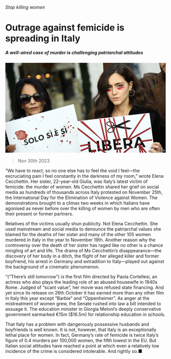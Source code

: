 ###### Stop killing women

# Outrage against femicide is spreading in Italy 

##### A well-aired case of murder is challenging patriarchal attitudes 

![image](images/20231202_EUP003.jpg) 

> Nov 30th 2023 

 “We have to react, so no one else has to feel the void I feel—the excruciating pain I feel constantly in the darkness of my room,” wrote Elena Cecchettin. Her sister, 22-year-old Giulia, was Italy’s latest victim of femicide: the murder of women. Ms Cecchettin shared her grief on social media as hundreds of thousands across Italy protested on November 25th, the International Day for the Elimination of Violence against Women. The demonstrations brought to a climax two weeks in which Italians have agonised as never before over the killing of women by men who are often their present or former partners.

Relatives of the victims usually shun publicity. Not Elena Cecchettin. She used mainstream and social media to denounce the patriarchal values she blamed for the deaths of her sister and many of the other 105 women murdered in Italy in the year to November 19th. Another reason why the controversy over the death of her sister has raged like no other is a chance mingling of art and life. The drama of Ms Cecchettin’s disappearance—the discovery of her body in a ditch, the flight of her alleged killer and former boyfriend, his arrest in Germany and extradition to Italy—played out against the background of a cinematic phenomenon.

 “(“There’s still tomorrow”) is the first film directed by Paola Cortellesi, an actress who also plays the leading role of an abused housewife in 1940s Rome. Judged of “scant value”, her movie was refused state financing. And yet since its release on 26th October it has earned more than any other film in Italy this year except “Barbie” and “Oppenheimer”. As anger at the mistreatment of women grew, the Senate rushed into law a bill intended to assuage it. The education minister in Giorgia Meloni’s deeply conservative government earmarked €15m ($16.5m) for relationship education in schools.

That Italy has a problem with dangerously possessive husbands and boyfriends is well known. It is not, however, that Italy is an exceptionally lethal place for women. In fact, Germany’s rate of femicide is twice Italy’s figure of 0.4 murders per 100,000 women, the fifth lowest in the EU. But Italian social attitudes have reached a point at which even a relatively low incidence of the crime is considered intolerable. And rightly so.■


